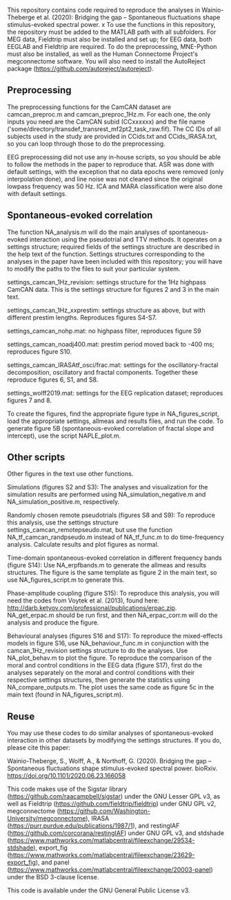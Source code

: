This repository contains code required to reproduce the analyses in Wainio-Theberge et al. (2020): Bridging the gap – Spontaneous fluctuations shape stimulus-evoked spectral power.
x
To use the functions in this repository, the repository must be added to the MATLAB path with all subfolders. For MEG data, Fieldtrip must also be installed and set up; for EEG data, both EEGLAB and Fieldtrip are required. To do the preprocessing, MNE-Python must also be installed, as well as the Human Connectome Project's megconnectome software. You will also need to install the AutoReject package (https://github.com/autoreject/autoreject).

## Preprocessing
The preprocessing functions for the CamCAN dataset are camcan_preproc.m and camcan_preproc_1Hz.m. For each one, the only inputs you need are the CamCAN subid (CCxxxxxx) and the file name ('some/directory/transdef_transrest_mf2pt2_task_raw.fif). The CC IDs of all subjects used in the study are provided in CCids.txt and CCids_IRASA.txt, so you can loop through those to do the preprocessing. 

EEG preprocessing did not use any in-house scripts, so you should be able to follow the methods in the paper to reproduce that. ASR was done with default settings, with the exception that no data epochs were removed (only interpolation done), and line noise was not cleaned since the original lowpass frequency was 50 Hz. ICA and MARA classification were also done with default settings. 

## Spontaneous-evoked correlation
The function NA_analysis.m will do the main analyses of spontaneous-evoked interaction using the pseudotrial and TTV methods. It operates on a settings structure; required fields of the settings structure are described in the help text of the function. Settings structures corresponding to the analyses in the paper have been included with this repository; you will have to modify the paths to the files to suit your particular system.

settings_camcan_1Hz_revision: settings structure for the 1Hz highpass CamCAN data. This is the settings structure for figures 2 and 3 in the main text. 

settings_camcan_1Hz_xxprestim: settings structure as above, but with different prestim lengths. Reproduces figures S4-S7. 

settings_camcan_nohp.mat: no highpass filter, reproduces figure S9

settings_camcan_noadj400.mat: prestim period moved back to -400 ms; reproduces figure S10.

settings_camcan_IRASAtf_osci/frac.mat: settings for the oscillatory-fractal decomposition, oscillatory and fractal components. Together these reproduce figures 6, S1, and S8.

settings_wolff2019.mat: settings for the EEG replication dataset; reproduces figures 7 and 8. 


To create the figures, find the appropriate figure type in NA_figures_script, load the appropriate settings, allmeas and results files, and run the code. To generate figure 5B (spontaneous-evoked correlation of fractal slope and intercept), use the script NAPLE_plot.m.

## Other scripts
Other figures in the text use other functions. 

Simulations (figures S2 and S3): 
The analyses and visualization for the simulation results are performed using NA_simulation_negative.m and NA_simulation_positive.m, respectively.

Randomly chosen remote pseudotrials (figures S8 and S9): 
To reproduce this analysis, use the settings structure settings_camcan_remotepseudo.mat, but use the function NA_tf_camcan_randpseudo.m instead of NA_tf_func.m to do time-frequency analysis. Calculate results and plot figures as normal.

Time-domain spontaneous-evoked correlation in different frequency bands (figure S14):
Use NA_erpfbands.m to generate the allmeas and results structures. The figure is the same template as figure 2 in the main text, so use NA_figures_script.m to generate this.

Phase-amplitude coupling (figure S15):
To reproduce this analysis, you will need the codes from Voytek et al. (2013), found here: http://darb.ketyov.com/professional/publications/erpac.zip. NA_get_erpac.m should be run first, and then NA_erpac_corr.m will do the analysis and produce the figure.

Behavioural analyses (figures S16 and S17):
To reproduce the mixed-effects models in figure S16, use NA_behaviour_func.m in conjunction with the camcan_1Hz_revision settings structure to do the analyses. Use NA_plot_behav.m to plot the figure.
To reproduce the comparison of the moral and control conditions in the EEG data (figure S17), first do the analyses separately on the moral and control conditions with their respective settings structures, then generate the statistics using NA_compare_outputs.m. The plot uses the same code as figure 5c in the main text (found in NA_figures_script.m). 

## Reuse

You may use these codes to do similar analyses of spontaneous-evoked interaction in other datasets by modifying the settings structures. If you do, please cite this paper: 

Wainio-Theberge, S., Wolff, A., & Northoff, G. (2020). Bridging the gap – Spontaneous fluctuations shape stimulus-evoked spectral power. bioRxiv. https://doi.org/10.1101/2020.06.23.166058 

This code makes use of the Sigstar library (https://github.com/raacampbell/sigstar) under the GNU Lesser GPL v3, as well as Fieldtrip (https://github.com/fieldtrip/fieldtrip) under GNU GPL v2, megconnectome (https://github.com/Washington-University/megconnectome), IRASA (https://purr.purdue.edu/publications/1987/1), and restingIAF (https://github.com/corcorana/restingIAF) under GNU GPL v3, and stdshade (https://www.mathworks.com/matlabcentral/fileexchange/29534-stdshade), export_fig (https://www.mathworks.com/matlabcentral/fileexchange/23629-export_fig), and panel (https://www.mathworks.com/matlabcentral/fileexchange/20003-panel) under the BSD 3-clause license.

This code is available under the GNU General Public License v3.
